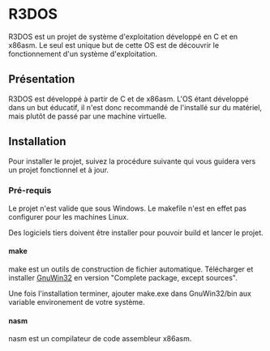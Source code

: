 # R3DOS

R3DOS est un projet de système d'exploitation développé en C et en x86asm. Le seul est unique but de cette OS est de découvrir le fonctionnement d'un système d'exploitation.

## Présentation

R3DOS est développé à partir de C et de x86asm.
L'OS étant développé dans un but éducatif, il n'est donc recommandé de l'installé sur du matériel, mais plutôt de passé par une machine virtuelle.

## Installation

Pour installer le projet, suivez la procédure suivante qui vous guidera vers un projet fonctionnel et à jour.

### Pré-requis

Le projet n'est valide que sous Windows. Le makefile n'est en effet pas configurer pour les machines Linux.

Des logiciels tiers doivent être installer pour pouvoir build et lancer le projet.

#### make

make est un outils de construction de fichier automatique. Télécharger et installer [GnuWin32](http://gnuwin32.sourceforge.net/packages/make.htm) en version "Complete package, except sources".

Une fois l'installation terminer, ajouter make.exe dans GnuWin32/bin aux variable environement de votre système.

#### nasm

nasm est un compilateur de code assembleur x86asm.
